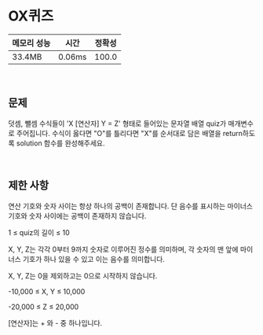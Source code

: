 # OX퀴즈

| 메모리 성능 | 시간 | 정확성 |
| ---- | ---- | ---- |
| 33.4MB | 0.06ms | 100.0 |

<br />

## 문제

덧셈, 뺄셈 수식들이 'X [연산자] Y = Z' 형태로 들어있는 문자열 배열 quiz가 매개변수로 주어집니다. 수식이 옳다면 "O"를 틀리다면 "X"를 순서대로 담은 배열을 return하도록 solution 함수를 완성해주세요.

<br />

## 제한 사항
연산 기호와 숫자 사이는 항상 하나의 공백이 존재합니다. 단 음수를 표시하는 마이너스 기호와 숫자 사이에는 공백이 존재하지 않습니다.

1 ≤ quiz의 길이 ≤ 10

X, Y, Z는 각각 0부터 9까지 숫자로 이루어진 정수를 의미하며, 각 숫자의 맨 앞에 마이너스 기호가 하나 있을 수 있고 이는 음수를 의미합니다.

X, Y, Z는 0을 제외하고는 0으로 시작하지 않습니다.

-10,000 ≤ X, Y ≤ 10,000

-20,000 ≤ Z ≤ 20,000

[연산자]는 + 와 - 중 하나입니다.
